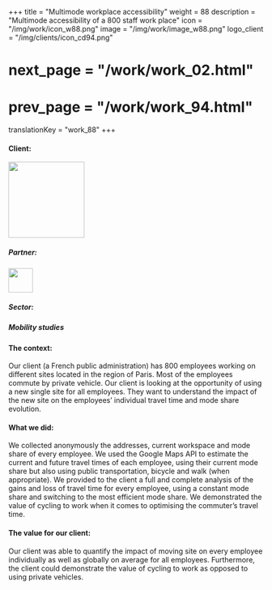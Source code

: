 +++
title = "Multimode workplace accessibility"
weight = 88
description = "Multimode accessibility of a 800 staff work place"
icon = "/img/work/icon_w88.png"
image = "/img/work/image_w88.png"
logo_client = "/img/clients/icon_cd94.png"
# next_page = "/work/work_02.html"
# prev_page = "/work/work_94.html"
translationKey = "work_88"
+++

<!-- Client -->
<div class="row">
	<div class="col-sm-3"><h4>Client:</h4></div>
	<!--  <div class="col-sm-3"> <h3><a href = "https://www.eiffage.com/" target="_blank">Eiffage</a> </h3> </div>-->
	<div class="col-sm-3"><a href = "https://www.valdemarne.fr/" target="_blank"/> <img src="/img/clients/icon_cd94.svg" width="150px"/></a></div>
	<!-- <div class="col-sm-3"></div> -->
</div>	

<!-- Partner -->
<div class="row">
	<div class="col-sm-3"><h5>Partner:</h4></div>
	<!--  <div class="col-sm-3"> <h5><a href = "http://www.cdvia.fr/" target="_blank">CDVIA</a> </h4> </div>-->
	<div class="col-sm-3"><a href = "http://www.cdvia.fr/" target="_blank"/> <img src="/img/clients/icon_cdvia.svg" width="48px"/></a></div>
</div>	

<!-- Sector -->
<div class="row">
	<div class="col-sm-3"><h5>Sector:</h4></div>
	<div class="col-sm-3"> <h5>Mobility studies</div>
	<div class="col-sm-3"></div>
</div>	

<h4>The context:</h4> 
<p>
Our client (a French public administration) has 800 employees working on different sites located in the region of Paris. Most of the employees commute by private vehicle. Our client is looking at the opportunity of using a new single site for all employees. They want to understand the impact of the new site on the employees’ individual travel time and mode share evolution.
</p>

<h4>What we did:</h4>
<p>
We collected anonymously the addresses, current workspace and mode share of every employee. We used the Google Maps API to estimate the current and future travel times of each employee, using their current mode share but also using public transportation, bicycle and walk (when appropriate). We provided to the client a full and complete analysis of the gains and loss of travel time for every employee, using a constant mode share and switching to the most efficient mode share.
We demonstrated the value of cycling to work when it comes to optimising the commuter’s travel time.
</p>

<h4>The value for our client:</h4>
<p>
Our client was able to quantify the impact of moving site on every employee individually as well as globally on average for all employees. Furthermore, the client could demonstrate the value of cycling to work as opposed to using private vehicles.
</p>
